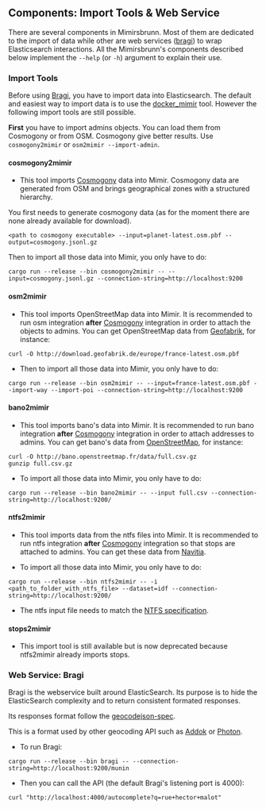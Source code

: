 ## Components: Import Tools & Web Service

There are several components in Mimirsbrunn. Most of them are dedicated to the import of data while other are web services ([bragi](#bragi)) to wrap Elasticsearch interactions.
All the Mimirsbrunn's components described below implement the `--help` (or `-h`) argument to explain their use.

### Import Tools

Before using [Bragi](#bragi), you have to import data into Elasticsearch.
The default and easiest way to import data is to use the [docker_mimir](https://github.com/QwantResearch/docker_mimir) tool.
However the following import tools are still possible.

**First** you have to import admins objects. You can load them from Cosmogony or from OSM. Cosmogony give better results. Use `cosmogony2mimir` or `osm2mimir --import-admin`.

#### cosmogony2mimir

- This tool imports [Cosmogony](https://github.com/osm-without-borders/cosmogony/) data into Mimir. Cosmogony data are generated from OSM and brings geographical zones with a structured hierarchy.

You first needs to generate cosmogony data (as for the moment there are none already available for download).

```shell
<path to cosmogony executable> --input=planet-latest.osm.pbf --output=cosmogony.jsonl.gz
```

Then to import all those data into Mimir, you only have to do:
```shell
cargo run --release --bin cosmogony2mimir -- --input=cosmogony.jsonl.gz --connection-string=http://localhost:9200
```

#### osm2mimir

- This tool imports OpenStreetMap data into Mimir. It is recommended to run osm integration **after** [Cosmogony](https://github.com/osm-without-borders/cosmogony) integration in order to attach the objects to admins. You can get OpenStreetMap data from [Geofabrik](http://download.geofabrik.de/), for instance:
```shell
curl -O http://download.geofabrik.de/europe/france-latest.osm.pbf
```
- Then to import all those data into Mimir, you only have to do:
```shell
cargo run --release --bin osm2mimir -- --input=france-latest.osm.pbf --import-way --import-poi --connection-string=http://localhost:9200
```

#### bano2mimir

- This tool imports bano's data into Mimir. It is recommended to run bano integration **after** [Cosmogony](https://github.com/osm-without-borders/cosmogony) integration in order to attach addresses to admins. You can get bano's data from [OpenStreetMap](http://bano.openstreetmap.fr/data/), for instance:
```shell
curl -O http://bano.openstreetmap.fr/data/full.csv.gz
gunzip full.csv.gz
```
- To import all those data into Mimir, you only have to do:
```shell
cargo run --release --bin bano2mimir -- --input full.csv --connection-string=http://localhost:9200/
```

#### ntfs2mimir

- This tool imports data from the ntfs files into Mimir. It is recommended to run ntfs integration **after** [Cosmogony](https://github.com/osm-without-borders/cosmogony) integration so that stops are attached to admins. You can get these data from [Navitia](https://navitia.opendatasoft.com/explore).

- To import all those data into Mimir, you only have to do:
```shell
cargo run --release --bin ntfs2mimir -- -i <path_to_folder_with_ntfs_file> --dataset=idf --connection-string=http://localhost:9200/
```

- The ntfs input file needs to match the [NTFS specification](https://github.com/hove-io/navitia/blob/dev/documentation/ntfs/ntfs_0.6.md).

#### stops2mimir

- This import tool is still available but is now deprecated because ntfs2mimir already imports stops.

### <a name=bragi> Web Service: Bragi </a>

Bragi is the webservice built around ElasticSearch.
Its purpose is to hide the ElasticSearch complexity and to return consistent formated responses.

Its responses format follow the [geocodejson-spec](https://github.com/geocoders/geocodejson-spec).

This is a format used by other geocoding API such as [Addok](https://github.com/addok/addok) or [Photon](https://github.com/komoot/photon).

- To run Bragi:
```shell
cargo run --release --bin bragi -- --connection-string=http://localhost:9200/munin
```

- Then you can call the API (the default Bragi's listening port is 4000):
```shell
curl "http://localhost:4000/autocomplete?q=rue+hector+malot"
```
